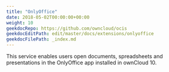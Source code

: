 ```yaml
---
title: "OnlyOffice"
date: 2018-05-02T00:00:00+00:00
weight: 10
geekdocRepo: https://github.com/owncloud/ocis
geekdocEditPath: edit/master/docs/extensions/onlyoffice
geekdocFilePath: _index.md
---
```


This service enables users open documents, spreadsheets and presentations in the OnlyOffice app installed in ownCloud 10.
